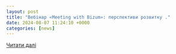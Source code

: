 ```yaml
---
layout: post
title: "Вебінар «Meeting with Bizum»: перспективи розвитку ."
date: 2024-08-07 11:24:10 +0000
categories: [news]
---
```


[Читати далі](https://nabu.ua/ua/vebinar-meeting-with-bizum-perspektivi-rozvitku-mobilnih-platezhiv.html)

